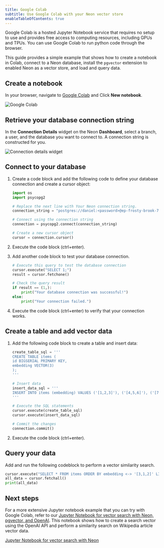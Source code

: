 ```yaml
---
title: Google Colab
subtitle: Use Google Colab with your Neon vector store
enableTableOfContents: true
---
```


Google Colab is a hosted Jupyter Notebook service that requires no setup to use and provides free access to computing resources, including GPUs and TPUs.
You can use Google Colab to run python code through the browser.

This guide provides a simple example that shows how to create a notebook in Colab, connect to a Neon database, install the `pgvector` extension to enabled Neon as a vector store, and load and query data.

## Create a notebook

In your browser, navigate to [Google Colab](https://colab.research.google.com/) and Click **New notebook**.

![Google Colab](/docs/ai/google_colab.png)

## Retrieve your database connection string

In the **Connection Details** widget on the Neon **Dashboard**, select a branch, a user, and the database you want to connect to. A connection string is constructed for you.

![Connection details widget](/docs/connect/connection_details.png)

## Connect to your database

1. Create a code block and add the following code to define your database connection and create a cursor object:

    ```python
    import os
    import psycopg2

    # Replace the next line with Your Neon connection string.
    connection_string = "postgres://daniel:<password>@ep-frosty-brook-74249556.us-east-2.aws.neon.tech/neondb"

    # Connect using the connection string
    connection = psycopg2.connect(connection_string)

    # Create a new cursor object
    cursor = connection.cursor()
    ```

2. Execute the code block (ctrl+enter).

3. Add another code block to test your database connection.

    ```python
    # Execute this query to test the database connection
    cursor.execute("SELECT 1;")
    result = cursor.fetchone()

    # Check the query result
    if result == (1,):
        print("Your database connection was successful!")
    else:
        print("Your connection failed.")
    ```

4. Execute the code block (ctrl+enter) to verify that your connection works.

## Create a table and add vector data

1. Add the following code block to create a table and insert data:

    ```python
    create_table_sql = '''
    CREATE TABLE items (
    id BIGSERIAL PRIMARY KEY,
    embedding VECTOR(3)
    );
    '''

    # Insert data
    insert_data_sql = '''
    INSERT INTO items (embedding) VALUES ('[1,2,3]'), ('[4,5,6]'), ('[7,8,9]');
    '''

    # Execute the SQL statements
    cursor.execute(create_table_sql)
    cursor.execute(insert_data_sql)

    # Commit the changes
    connection.commit()
    ```

2. Execute the code block (ctrl+enter).

## Query your data

Add and run the following codeblock to perform a vector similarity search.

```python
cursor.execute("SELECT * FROM items ORDER BY embedding <-> '[3,1,2]' LIMIT 3;")
all_data = cursor.fetchall()
print(all_data)
```

## Next steps

For a more extensive Jupyter notebook example that you can try with Google Colab, refer to our [Jupyter Notebook for vector search with Neon, pgvector, and OpenAI](https://github.com/neondatabase/neon-vector-search-openai-notebooks). This notebook shows how to create a search vector using the OpenAI API and perform a similarity search on Wikipedia article vector data.

<DetailIconCards>
<a href="https://github.com/neondatabase/neon-vector-search-openai-notebooks" description="Jupyter Notebook for vector search with Neon, pgvector, and OpenAI" icon="github">Jupyter Notebook for vector search with Neon</a>
</DetailIconCards>
